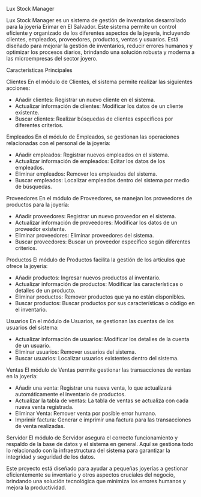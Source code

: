 Lux Stock Manager

Lux Stock Manager es un sistema de gestión de inventarios desarrollado para la joyería Erimar en El Salvador. Este sistema permite un control eficiente y organizado de los diferentes aspectos de la joyería, incluyendo clientes, empleados, proveedores, productos, ventas y usuarios. Está diseñado para mejorar la gestión de inventarios, reducir errores humanos y optimizar los procesos diarios, brindando una solución robusta y moderna a las microempresas del sector joyero.

Características Principales

Clientes
En el módulo de Clientes, el sistema permite realizar las siguientes acciones:
- Añadir clientes: Registrar un nuevo cliente en el sistema.
- Actualizar información de clientes: Modificar los datos de un cliente existente.
- Buscar clientes: Realizar búsquedas de clientes específicos por diferentes criterios.

Empleados
En el módulo de Empleados, se gestionan las operaciones relacionadas con el personal de la joyería:
- Añadir empleados: Registrar nuevos empleados en el sistema.
- Actualizar información de empleados: Editar los datos de los empleados.
- Eliminar empleados: Remover los empleados del sistema.
- Buscar empleados: Localizar empleados dentro del sistema por medio de búsquedas.

Proveedores
En el módulo de Proveedores, se manejan los proveedores de productos para la joyería:
- Añadir proveedores: Registrar un nuevo proveedor en el sistema.
- Actualizar información de proveedores: Modificar los datos de un proveedor existente.
- Eliminar proveedores: Eliminar proveedores del sistema.
- Buscar proveedores: Buscar un proveedor específico según diferentes criterios.

Productos
El módulo de Productos facilita la gestión de los artículos que ofrece la joyería:
- Añadir productos: Ingresar nuevos productos al inventario.
- Actualizar información de productos: Modificar las características o detalles de un producto.
- Eliminar productos: Remover productos que ya no están disponibles.
- Buscar productos: Buscar productos por sus características o código en el inventario.

Usuarios
En el módulo de Usuarios, se gestionan las cuentas de los usuarios del sistema:
- Actualizar información de usuarios: Modificar los detalles de la cuenta de un usuario.
- Eliminar usuarios: Remover usuarios del sistema.
- Buscar usuarios: Localizar usuarios existentes dentro del sistema.

Ventas
El módulo de Ventas permite gestionar las transacciones de ventas en la joyería:
- Añadir una venta: Registrar una nueva venta, lo que actualizará automáticamente el inventario de productos.
- Actualizar la tabla de ventas: La tabla de ventas se actualiza con cada nueva venta registrada.
- Eliminar Venta: Remover venta por posible error humano.
- Imprimir factura: Generar e imprimir una factura para las transacciones de venta realizadas.

Servidor
El módulo de Servidor asegura el correcto funcionamiento y respaldo de la base de datos y el sistema en general. Aquí se gestiona todo lo relacionado con la infraestructura del sistema para garantizar la integridad y seguridad de los datos.

Este proyecto está diseñado para ayudar a pequeñas joyerías a gestionar eficientemente su inventario y otros aspectos cruciales del negocio, brindando una solución tecnológica que minimiza los errores humanos y mejora la productividad.
